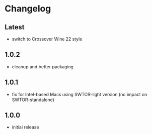 # Changelog

## Latest

- switch to Crossover Wine 22 style

## 1.0.2

- cleanup and better packaging

## 1.0.1

- fix for Intel-based Macs using SWTOR-light version (no impact on SWTOR-standalone)

## 1.0.0

- initial release
